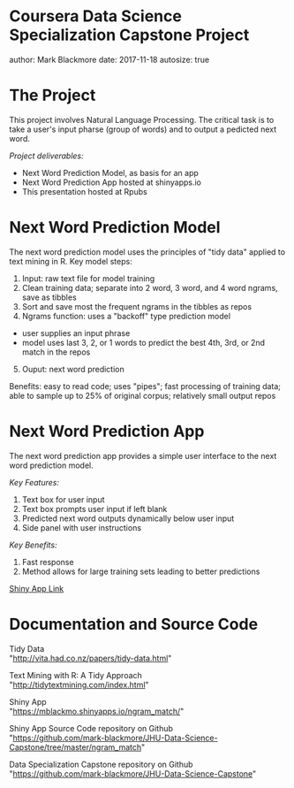 Coursera Data Science Specialization Capstone Project
========================================================
author: Mark Blackmore
date: 2017-11-18
autosize: true

The Project
========================================================

This project involves Natural Language Processing.  The critical task is to 
take a user's input pharse (group of words) and to output a pedicted next word.  

*Project deliverables:*  

- Next Word Prediction Model, as basis for an app
- Next Word Prediction App hosted at shinyapps.io
- This presentation hosted at Rpubs

Next Word Prediction Model
========================================================

The next word prediction model uses the principles of "tidy data" applied to text mining in R. Key model steps: 

1. Input: raw text file for model training
2. Clean training data; separate into 2 word, 3 word, and 4 word ngrams, save as tibbles
3. Sort and save most the frequent ngrams in the tibbles as repos
4. Ngrams function: uses a "backoff" type prediction model
  - user supplies an input phrase
  - model uses last 3, 2, or 1 words to predict the best 4th, 3rd, or 2nd match in the repos
5. Ouput: next word prediction

Benefits: easy to read code; uses "pipes"; fast processing of training data; able to sample up to 25% of original corpus; relatively small output repos

Next Word Prediction App
========================================================

The next word prediction app provides a simple user interface to the next word prediction model.  

*Key Features:*  

1. Text box for user input  
2. Text box prompts user input if left blank   
3. Predicted next word outputs dynamically below user input  
4. Side panel with user instructions  

*Key Benefits:*  

1. Fast response  
2. Method allows for large training sets leading to better predictions

[Shiny App Link](https://mblackmo.shinyapps.io/ngram_match/)  

Documentation and Source Code
========================================================

Tidy Data  
"http://vita.had.co.nz/papers/tidy-data.html"

Text Mining with R: A Tidy Approach  
"http://tidytextmining.com/index.html"

Shiny App    
"https://mblackmo.shinyapps.io/ngram_match/"

Shiny App Source Code repository on Github    
"https://github.com/mark-blackmore/JHU-Data-Science-Capstone/tree/master/ngram_match"

Data Specialization Capstone repository on Github    
"https://github.com/mark-blackmore/JHU-Data-Science-Capstone"

